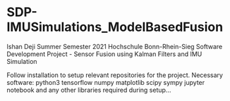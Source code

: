 # SDP-IMUSimulations_ModelBasedFusion
Ishan
Deji
Summer Semester 2021 Hochschule Bonn-Rhein-Sieg Software Development Project - Sensor Fusion using Kalman Filters and IMU Simulation

Follow installation to setup relevant repositories for the project.
Necessary software:
python3
tensorflow
numpy
matplotlib
scipy
sympy
jupyter notebook
and any other libraries required during setup...
